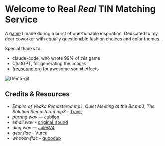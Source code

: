 # Welcome to Real _Real_ TIN Matching Service

A [game](https://annovo.github.io/real-real-tin-matching-service/) I made during a burst of questionable inspiration.
Dedicated to my dear coworker with equally questionable fashion choices and color themes.

Special thanks to:

- claude-code, who wrote 99% of this game
- ChatGPT, for generating the images
- [freesound.org](https://freesound.org/) for awesome sound effects

![Demo-gif](https://media4.giphy.com/media/v1.Y2lkPTc5MGI3NjExczJ0YjgwNjE4OW1jeTBqcDM4bm0xMGxveTc5NXc3YWxlZ2FxdGJ6MiZlcD12MV9pbnRlcm5hbF9naWZfYnlfaWQmY3Q9Zw/X6GwqZPRbdbCLv7oxJ/giphy.gif)

## Credits & Resources

- _Empire of Vodka Remastered.mp3_, _Quiet Meeting at the Bit.mp3_, _The Solution Remastered.mp3_ - [Travis](https://suno.com/@travis)
- _purring.wav_ — [cubilon](https://freesound.org/people/cubilon/)
- _email.wav_ - [original_sound](https://freesound.org/people/original_sound/)
- _ding.wav_ — [JulesV4](https://freesound.org/people/JulesV4/)
- _gear.flac_ - [Vurca](https://freesound.org/people/Vurca/)
- _whoosh.flac_ - [qubodup](https://freesound.org/people/qubodup/)

